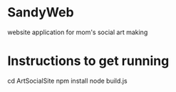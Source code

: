 # SandyWeb
website application for mom's social art making

# Instructions to get running

cd ArtSocialSite
npm install
node build.js
